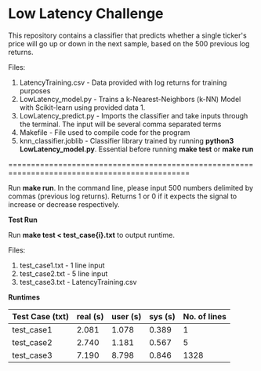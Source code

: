 # Low Latency Challenge

This repository contains a classifier that predicts whether a single ticker's price will go up or down in the next sample, based on the 500 previous log returns.

Files:
1. LatencyTraining.csv - Data provided with log returns for training purposes
2. LowLatency_model.py - Trains a k-Nearest-Neighbors (k-NN) Model with Scikit-learn using provided data 1.
3. LowLatency_predict.py - Imports the classifier and take inputs through the terminal. The input will be several comma separated terms
4. Makefile - File used to compile code for the program
5. knn_classifier.joblib - Classifier library trained by running **python3 LowLatency_model.py**. Essential before running **make test** or **make run**

==============================================================================================

Run **make run**. In the command line, please input 500 numbers delimited by commas (previous log returns).
Returns 1 or 0 if it expects the signal to increase or decrease respectively.

**Test Run**

Run **make test < test_case{i}.txt** to output runtime.

Files:
1. test_case1.txt - 1 line input
2. test_case2.txt - 5 line input
3. test_case3.txt - LatencyTraining.csv

**Runtimes**

|  Test Case (txt) | real (s) | user (s) | sys (s) | No. of lines |
| ---------------- | -------- | -------- | ------- | ------------ |
|    test_case1    |  2.081   |  1.078   |  0.389  |      1       |
|    test_case2    |  2.740   |  1.181   |  0.567  |      5       |
|    test_case3    |  7.190   |  8.798   |  0.846  |     1328     |
